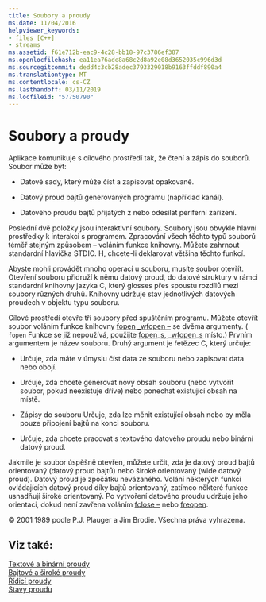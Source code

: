 ```yaml
---
title: Soubory a proudy
ms.date: 11/04/2016
helpviewer_keywords:
- files [C++]
- streams
ms.assetid: f61e712b-eac9-4c28-bb18-97c3786ef387
ms.openlocfilehash: ea11ea76ade8a68c2d8a92e08d3652035c996d3d
ms.sourcegitcommit: dedd4c3cb28adec3793329018b9163ffddf890a4
ms.translationtype: MT
ms.contentlocale: cs-CZ
ms.lasthandoff: 03/11/2019
ms.locfileid: "57750790"
---
```

# <a name="files-and-streams"></a>Soubory a proudy

Aplikace komunikuje s cílového prostředí tak, že čtení a zápis do souborů. Soubor může být:

- Datové sady, který může číst a zapisovat opakovaně.

- Datový proud bajtů generovaných programu (například kanál).

- Datového proudu bajtů přijatých z nebo odesílat periferní zařízení.

Poslední dvě položky jsou interaktivní soubory. Soubory jsou obvykle hlavní prostředky k interakci s programem. Zpracování všech těchto typů souborů téměř stejným způsobem – voláním funkce knihovny. Můžete zahrnout standardní hlavička STDIO. H, chcete-li deklarovat většina těchto funkcí.

Abyste mohli provádět mnoho operací u souboru, musíte soubor otevřít. Otevření souboru přidruží k němu datový proud, do datové struktury v rámci standardní knihovny jazyka C, který glosses přes spoustu rozdílů mezi soubory různých druhů. Knihovny udržuje stav jednotlivých datových proudech v objektu typu souboru.

Cílové prostředí otevře tři soubory před spuštěním programu. Můžete otevřít soubor voláním funkce knihovny [fopen _wfopen –](../c-runtime-library/reference/fopen-wfopen.md) se dvěma argumenty. ( `fopen` Funkce se již nepoužívá, použijte [fopen_s, _wfopen_s](../c-runtime-library/reference/fopen-s-wfopen-s.md) místo.) Prvním argumentem je název souboru. Druhý argument je řetězec C, který určuje:

- Určuje, zda máte v úmyslu číst data ze souboru nebo zapisovat data nebo obojí.

- Určuje, zda chcete generovat nový obsah souboru (nebo vytvořit soubor, pokud neexistuje dříve) nebo ponechat existující obsah na místě.

- Zápisy do souboru Určuje, zda lze měnit existující obsah nebo by měla pouze připojení bajtů na konci souboru.

- Určuje, zda chcete pracovat s textového datového proudu nebo binární datový proud.

Jakmile je soubor úspěšně otevřen, můžete určit, zda je datový proud bajtů orientovaný (datový proud bajtů) nebo široké orientovaný (wide datový proud). Datový proud je zpočátku nevázaného. Volání některých funkcí ovládajících datový proud díky bajtů orientovaný, zatímco některé funkce usnadňují široké orientovaný. Po vytvoření datového proudu udržuje jeho orientaci, dokud není zavřena voláním [fclose –](../c-runtime-library/reference/fclose-fcloseall.md) nebo [freopen](../c-runtime-library/reference/freopen-wfreopen.md).

© 2001 1989 podle P.J. Plauger a Jim Brodie. Všechna práva vyhrazena.

## <a name="see-also"></a>Viz také:

[Textové a binární proudy](../c-runtime-library/text-and-binary-streams.md)<br/>
[Bajtové a široké proudy](../c-runtime-library/byte-and-wide-streams.md)<br/>
[Řídicí proudy](../c-runtime-library/controlling-streams.md)<br/>
[Stavy proudu](../c-runtime-library/stream-states.md)
